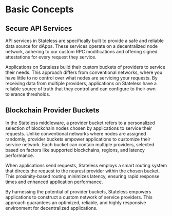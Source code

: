 # Basic Concepts

## Secure API Services

API services in Stateless are specifically built to provide a safe and reliable data source for dApps. These services operate on a decentralized node network, adhering to our custom RPC modifications and offering signed attestations for every request they service.

Applications on Stateless build their custom buckets of providers to service their needs. This approach differs from conventional networks, where you have little to no control over what nodes are servicing your requests. By receiving data from multiple providers, applications on Stateless have a reliable source of truth that they control and can configure to their own tolerance thresholds.

## Blockchain Provider Buckets

In the Stateless middleware, a provider bucket refers to a personalized selection of blockchain nodes chosen by applications to service their requests. Unlike conventional networks where nodes are assigned randomly, provider buckets empower applications to customize their service network. Each bucket can contain multiple providers, selected based on factors like supported blockchains, regions, and latency performance.

When applications send requests, Stateless employs a smart routing system that directs the request to the nearest provider within the chosen bucket. This proximity-based routing minimizes latency, ensuring rapid response times and enhanced application performance.

By harnessing the potential of provider buckets, Stateless empowers applications to construct a custom network of service providers. This approach guarantees an optimized, reliable, and highly responsive environment for decentralized applications.
